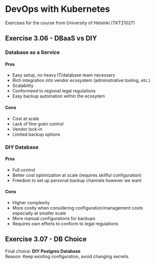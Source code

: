 # DevOps with Kubernetes
Exercises for the course from University of Helsinki (TKT21027)

## Exercise 3.06 - DBaaS vs DIY
### Database as a Service
#### Pros
- Easy setup, no heavy IT/database team necessary
- Rich integration into vendor ecosystem (administrative tooling, etc.)
- Scalability
- Conformeed to regional legal regulations
- Easy backup automation within the ecosytem

#### Cons
- Cost at scale
- Lack of fine grain control
- Vendor lock-in
- Limited backup options

### DIY Database
#### Pros
- Full control
- Better cost optimization at scale (requires skillful configuration)
- Freedom to set up personal backup channels however we want

#### Cons
- Higher complexity
- More costly when considering configuration/management costs especially at smaller scale
- More manual configurations for backups
- Requires own efforts to conform to legal regulations

## Exercise 3.07 - DB Choice
Final choice: **DIY Postgres Database**  
Reason: Keep existing configuration, avoid changing secrets.
